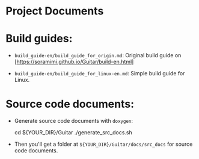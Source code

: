 # Project Documents

# Build guides:

- `build_guide-en/build_guide_for_origin.md`: Original build guide on [https://soramimi.github.io/Guitar/build-en.html]

- `build_guide-en/build_guide_for_linux-en.md`: Simple build guide for Linux.

# Source code documents:

- Generate source code documents with `doxygen`:


	cd ${YOUR_DIR}/Guitar
	./generate_src_docs.sh

- Then you'll get a folder at `${YOUR_DIR}/Guitar/docs/src_docs` for source code documents.

